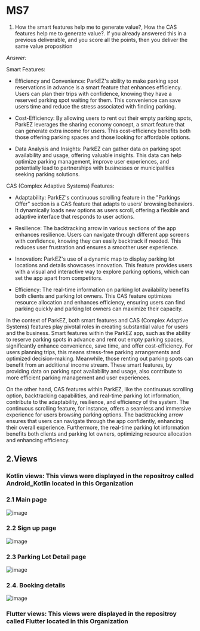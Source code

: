 # MS7
1. How the smart features help me to generate value?, How the CAS 
features help me to generate value?. If you already answered this in a previous
deliverable, and you score all the points, then you deliver the same value 
proposition

*Answer:*

Smart Features:

* Efficiency and Convenience: ParkEZ's ability to make parking spot reservations in advance is a smart feature that enhances efficiency. Users can plan their trips with confidence, knowing they have a reserved parking spot waiting for them. This convenience can save users time and reduce the stress associated with finding parking.

* Cost-Efficiency: By allowing users to rent out their empty parking spots, ParkEZ leverages the sharing economy concept, a smart feature that can generate extra income for users. This cost-efficiency benefits both those offering parking spaces and those looking for affordable options.

* Data Analysis and Insights: ParkEZ can gather data on parking spot availability and usage, offering valuable insights. This data can help optimize parking management, improve user experiences, and potentially lead to partnerships with businesses or municipalities seeking parking solutions.

CAS (Complex Adaptive Systems) Features:

* Adaptability: ParkEZ's continuous scrolling feature in the "Parkings Offer" section is a CAS feature that adapts to users' browsing behaviors. It dynamically loads new options as users scroll, offering a flexible and adaptive interface that responds to user actions.

* Resilience: The backtracking arrow in various sections of the app enhances resilience. Users can navigate through different app screens with confidence, knowing they can easily backtrack if needed. This reduces user frustration and ensures a smoother user experience.

* Innovation: ParkEZ's use of a dynamic map to display parking lot locations and details showcases innovation. This feature provides users with a visual and interactive way to explore parking options, which can set the app apart from competitors.

* Efficiency: The real-time information on parking lot availability benefits both clients and parking lot owners. This CAS feature optimizes resource allocation and enhances efficiency, ensuring users can find parking quickly and parking lot owners can maximize their capacity.

  
In the context of ParkEZ, both smart features and CAS (Complex Adaptive Systems) features play pivotal roles in creating substantial value for users and the business. Smart features within the ParkEZ app, such as the ability to reserve parking spots in advance and rent out empty parking spaces, significantly enhance convenience, save time, and offer cost-efficiency. For users planning trips, this means stress-free parking arrangements and optimized decision-making. Meanwhile, those renting out parking spots can benefit from an additional income stream. These smart features, by providing data on parking spot availability and usage, also contribute to more efficient parking management and user experiences.

On the other hand, CAS features within ParkEZ, like the continuous scrolling option, backtracking capabilities, and real-time parking lot information, contribute to the adaptability, resilience, and efficiency of the system. The continuous scrolling feature, for instance, offers a seamless and immersive experience for users browsing parking options. The backtracking arrow ensures that users can navigate through the app confidently, enhancing their overall experience. Furthermore, the real-time parking lot information benefits both clients and parking lot owners, optimizing resource allocation and enhancing efficiency.

## 2.Views

### Kotlin views: This views were displayed in the repositroy called Android_Kotlin located in this Organization
### 2.1 Main page
![image](https://github.com/ISIS3510-202320-Team13/Wiki/assets/89409633/73e11f44-3e8c-426a-82c4-99fc5b9a8a75)

### 2.2 Sign up page
![image](https://github.com/ISIS3510-202320-Team13/Wiki/assets/89409633/0f25a0bc-cf5b-4f3e-ad39-9f22935b8e19)



### 2.3 Parking Lot Detail page
![image](https://github.com/ISIS3510-202320-Team13/Wiki/assets/57652524/34c9006b-5e67-4aba-beae-18578abdde3d)

### 2.4. Booking details
![image](https://github.com/ISIS3510-202320-Team13/Wiki/assets/57652524/ff6fd48f-af04-4914-b83c-fb21220144ac)

### Flutter views: This views were displayed in the repositroy called Flutter located in this Organization
